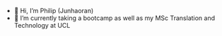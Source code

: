- 👋 Hi, I’m Philip (Junhaoran)
- 🌱 I’m currently taking a bootcamp as well as my MSc Translation and Technology at UCL
<!---
TheVeryPulse/TheVeryPulse is a ✨ special ✨ repository because its `README.md` (this file) appears on your GitHub profile.
You can click the Preview link to take a look at your changes.
--->
